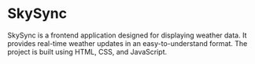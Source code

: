 # SkySync
SkySync is a frontend application designed for displaying weather data. It provides real-time weather updates in an easy-to-understand format. The project is built using HTML, CSS, and JavaScript.
